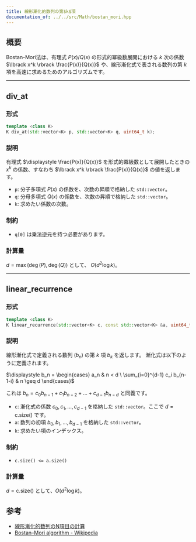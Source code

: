```yaml
---
title: 線形漸化的数列の第$k$項
documentation_of: ../../src/Math/bostan_mori.hpp
---
```


## 概要

Bostan-Mori法は、有理式 $P(x)/Q(x)$ の形式的冪級数展開における $k$ 次の係数 $\lbrack x^k \rbrack \frac{P(x)}{Q(x)}$ や、線形漸化式で表される数列の第 $k$ 項を高速に求めるためのアルゴリズムです。

---

## div_at

### 形式

```cpp
template <class K>
K div_at(std::vector<K> p, std::vector<K> q, uint64_t k);
```

### 説明

有理式 $\displaystyle \frac{P(x)}{Q(x)}$ を形式的冪級数として展開したときの $x^k$ の係数、すなわち $\lbrack x^k \rbrack \frac{P(x)}{Q(x)}$ の値を返します。

-   `p`: 分子多項式 $P(x)$ の係数を、次数の昇順で格納した `std::vector`。
-   `q`: 分母多項式 $Q(x)$ の係数を、次数の昇順で格納した `std::vector`。
-   `k`: 求めたい係数の次数。

### 制約

-   `q[0]` は乗法逆元を持つ必要があります。

### 計算量

$d = \max(\deg(P), \deg(Q))$ として、 $O(d^2 \log k)$。

---

## linear_recurrence

### 形式

```cpp
template <class K>
K linear_recurrence(std::vector<K> c, const std::vector<K> &a, uint64_t k);
```

### 説明

線形漸化式で定義される数列 $(b_n)$ の第 $k$ 項 $b_k$ を返します。
漸化式は以下のように定義されます。

$\displaystyle b_n = \begin{cases} a_n & n < d \ \sum_{i=0}^{d-1} c_i b_{n-1-i} & n \geq d \end{cases}$

これは $b_n = c_0 b_{n-1} + c_1 b_{n-2} + \dots + c_{d-1} b_{n-d}$ と同義です。

-   `c`: 漸化式の係数 $c_0, c_1, \dots, c_{d-1}$ を格納した `std::vector`。ここで $d = \text{c.size()}$ です。
-   `a`: 数列の初項 $b_0, b_1, \dots, b_{d-1}$ を格納した `std::vector`。
-   `k`: 求めたい項のインデックス。

### 制約

-   `c.size() <= a.size()`

### 計算量

$d = \text{c.size()}$ として、$O(d^2 \log k)$。

## 参考
- [線形漸化的数列のN項目の計算](https://qiita.com/ryuhe1/items/da5acbcce4ac1911f47a)
- [Bostan–Mori algorithm - Wikipedia](https://en.wikipedia.org/wiki/Bostan%E2%80%93Mori_algorithm)
